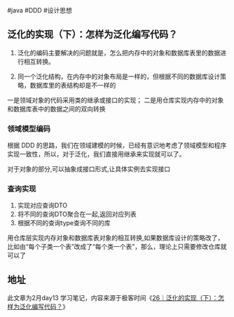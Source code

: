 #java #DDD #设计思想 

## 泛化的实现（下）：怎样为泛化编写代码？

1. 泛化的编码主要解决的问题就是，怎么把内存中的对象和数据库表里的数据进行相互转换。

2. 同一个泛化结构，在内存中的对象布局是一样的，但根据不同的数据库设计策略，数据库里的表结构却是不一样的

一是领域对象的代码采用类的继承或接口的实现；
二是用仓库实现内存中的对象和数据库表中的数据之间的双向转换

### 领域模型编码

根据 DDD 的思路，我们在领域建模的时候，已经有意识地考虑了领域模型和程序实现一致性，所以，对于泛化，我们直接用继承来实现就可以了。

对于对象的部分,可以抽象成接口形式,让具体实例去实现接口

### 查询实现

1. 实现对应查询DTO
2. 将不同的查询DTO聚合在一起,返回对应列表
3. 根据不同的查询type查询不同的库

用仓库层实现内存对象和数据库表对象的相互转换,如果数据库设计的策略改了，比如由“每个子类一个表”改成了“每个类一个表”，那么，理论上只需要修改仓库就可以了

## 地址


此文章为2月day13 学习笔记，内容来源于极客时间《[26｜泛化的实现（下）：怎样为泛化编写代码？](https://time.geekbang.org/column/article/628171)》





